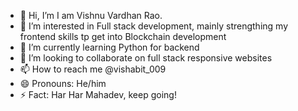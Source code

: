 - 👋 Hi, I’m I am Vishnu Vardhan Rao.
- 👀 I’m interested in Full stack development, mainly strengthing my frontend skills tp get into Blockchain development
- 🌱 I’m currently learning Python for backend
- 💞️ I’m looking to collaborate on full stack responsive websites
- 📫 How to reach me @vishabit_009
- 😄 Pronouns: He/him
- ⚡ Fact: Har Har Mahadev, keep going! 

<!---
deathlyhunt117/deathlyhunt117 is a ✨ special ✨ repository because its `README.md` (this file) appears on your GitHub profile.
You can click the Preview link to take a look at your changes.
--->
